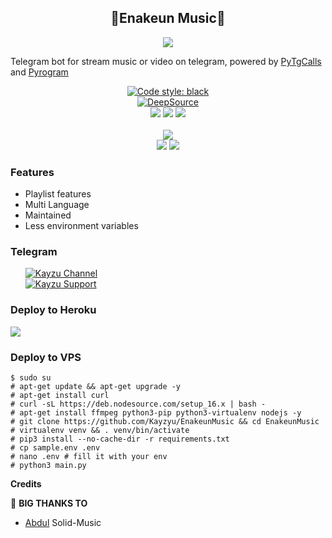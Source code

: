 <h2 align="center">🎵Enakeun Music🎵 </h2>
<p>
<p align="center">
  <img src="https://telegra.ph/file/f27035ac28a38241efdd6.jpg">
</p>

Telegram bot for stream music or video on telegram, 
powered by <a href="https://github.com/pytgcalls/pytgcalls">PyTgCalls</a>
and <a href="https://github.com/pyrogram/pyrogram">Pyrogram</a>
</p>

<div align="center">
    <a href="https://github.com/psf/black"><img alt="Code style: black" src="https://img.shields.io/badge/code%20style-black-000000.svg"></a> <br /> 
    <a href="https://deepsource.io/gh/Kayzyu/EnakeunMusic/?ref=repository-badge"><img src="https://static.deepsource.io/deepsource-badge-light-mini.svg" alt="DeepSource"></a><br> 
    <a href="https://github.com/pyrogram/pyrogram"><img src="https://img.shields.io/badge/Pyrogram-1.2.9-blue?logo=github"></a>
    <a href="https://python.org"><img src="https://img.shields.io/badge/Python-3.9.7-blue?logo=python&logoColor=yellow"></a>
    <a href="https://github.com/pytgcalls/pytgcalls"><img src="https://img.shields.io/badge/PyTgCalls-0.8.1-blue?logo=github"></a> <br> <br>
    <a href="https://github.com/Kayzyu/EnakeunMusic"><img src="https://img.shields.io/github/repo-size/Kayzyu/EnakeunMusic?logo=github"></a> <br>
    <a href="https://github.com/Kayzyu/EnakeunMusic"><img src="https://img.shields.io/github/forks/Kayzyu/EnakeunMusic?logo=github"></a>
    <a href="https://github.com/Kayzyu/EnakeunMusic"><img src="https://img.shields.io/github/stars/Kayzyu/EnakeunMusic?logo=github"></a>
</div>

<h3>Features</h3> 
<ul>
    <li>Playlist features</li>
    <li>Multi Language</li>
    <li>Maintained</li>
    <li>Less environment variables</li>
</ul>

<h3>Telegram</h3>
<ul>
    <a href="https://t.me/kayzuchannel"><img alt="Kayzu Channel" src="https://img.shields.io/badge/Kayzu-Channel-blue.svg?logo=telegram"></a> <br/>
    <a href="https://t.me/KayzuSupport"><img alt="Kayzu Support" src="https://img.shields.io/badge/Kayzu-Support-blue.svg?logo=telegram"></a> <br/>
</ul>

<h3>Deploy to Heroku </h3>
<div>
    <a href="https://heroku.com/deploy?template=https://github.com/Kayzyu/EnakeunMusic.git"><img src="https://www.herokucdn.com/deploy/button.svg"></a>
</div>


### Deploy to VPS
```
$ sudo su
# apt-get update && apt-get upgrade -y
# apt-get install curl
# curl -sL https://deb.nodesource.com/setup_16.x | bash - 
# apt-get install ffmpeg python3-pip python3-virtualenv nodejs -y 
# git clone https://github.com/Kayzyu/EnakeunMusic && cd EnakeunMusic 
# virtualenv venv && . venv/bin/activate 
# pip3 install --no-cache-dir -r requirements.txt 
# cp sample.env .env 
# nano .env # fill it with your env 
# python3 main.py
```


**Credits**

🔰 **BIG THANKS TO**

*    [Abdul](https://github.com/DoellBarr/solidmusic)    Solid-Music

